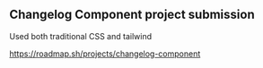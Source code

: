 ## Changelog Component project submission

Used both traditional CSS and tailwind

https://roadmap.sh/projects/changelog-component

